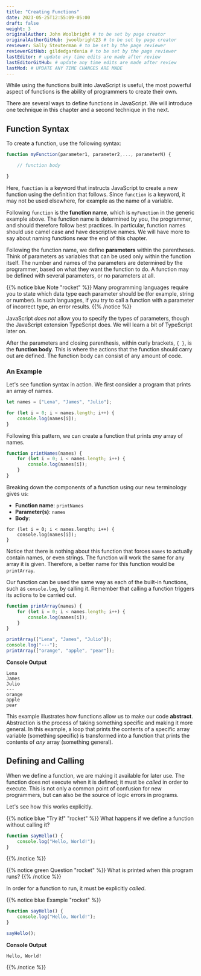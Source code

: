 ```yaml
---
title: "Creating Functions"
date: 2023-05-25T12:55:09-05:00
draft: false
weight: 3
originalAuthor: John Woolbright # to be set by page creator
originalAuthorGitHub: jwoolbright23 # to be set by page creator
reviewer: Sally Steuterman # to be set by the page reviewer
reviewerGitHub: gildedgardenia # to be set by the page reviewer
lastEditor: # update any time edits are made after review
lastEditorGitHub: # update any time edits are made after review
lastMod: # UPDATE ANY TIME CHANGES ARE MADE
---
```


While using the functions built into JavaScript is useful, the most powerful aspect of functions is the ability of programmers to create their own.

There are several ways to define functions in JavaScript. We will introduce one technique in this chapter and a second technique in the next.

## Function Syntax

To create a function, use the following syntax:

```javascript
function myFunction(parameter1, parameter2,..., parameterN) {

    // function body

}
```

Here, `function` is a keyword that instructs JavaScript to create a new function using the definition that follows. Since `function` is a keyword, it may not be used elsewhere, for example as the name of a variable.

Following `function` is the **function name**, which is `myFunction` in the generic example above. The function name is determined by you, the programmer, and should therefore follow best practices. In particular, function names should use camel case and have descriptive names. We will have more to say about naming functions near the end of this chapter.

Following the function name, we define **parameters** within the parentheses. Think of parameters as variables that can be used only within the function itself. The number and names of the parameters are determined by the programmer, based on what they want the function to do. A function may be defined with several parameters, or no parameters at all.

{{% notice blue Note "rocket" %}}
Many programming languages require you to state which data type each parameter should be (for example, string or number). In such languages, if you try to call a function with a parameter of incorrect type, an error results.
{{% /notice %}} 

JavaScript *does not* allow you to specify the types of parameters, though the JavaScript extension TypeScript does. We will learn a bit of TypeScript later on.

After the parameters and closing parenthesis, within curly brackets, `{ }`, is the **function body**. This is where the actions that the function should carry out are defined. The function body can consist of any amount of code.

### An Example

Let's see function syntax in action. We first consider a program that prints an array of names.

```javascript
let names = ["Lena", "James", "Julio"];

for (let i = 0; i < names.length; i++) {
    console.log(names[i]);
}
```

Following this pattern, we can create a function that prints *any* array of names.

```javascript
function printNames(names) {
    for (let i = 0; i < names.length; i++) {
        console.log(names[i]);
    }
}
```

Breaking down the components of a function using our new terminology gives us:

- **Function name**: `printNames`
- **Parameter(s)**: `names`
- **Body**: 

```console
for (let i = 0; i < names.length; i++) {
    console.log(names[i]);
}
```

Notice that there is nothing about this function that forces `names` to actually contain names, or even strings. The function will work the same for any array it is given. Therefore, a better name for this function would be `printArray`.

Our function can be used the same way as each of the built-in functions, such as `console.log`, by calling it. Remember that calling a function triggers its actions to be carried out.

```javascript
function printArray(names) {
    for (let i = 0; i < names.length; i++) {
        console.log(names[i]);
    }
}

printArray(["Lena", "James", "Julio"]);
console.log("---");
printArray(["orange", "apple", "pear"]);
```

**Console Output**

```console
Lena
James
Julio
---
orange
apple
pear
```

This example illustrates how functions allow us to make our code **abstract**. Abstraction is the process of taking something specific and making it more general. In this example, a loop that prints the contents of a specific array variable (something specific) is transformed into a function that prints the contents of *any* array (something general).

## Defining and Calling

When we define a function, we are making it available for later use. The function does not execute when it is defined; it must be *called* in order to execute. This is not only a common point of confusion for new programmers, but can also be the source of logic errors in programs.

Let's see how this works explicitly.

{{% notice blue "Try it!" "rocket" %}}
What happens if we define a function without calling it?

```javascript
function sayHello() {
    console.log("Hello, World!");
}
```
{{% /notice %}}

{{% notice green Question "rocket" %}}
What is printed when this program runs? 
{{% /notice %}}

In order for a function to run, it must be explicitly *called*.

{{% notice blue Example "rocket" %}}
```javascript
function sayHello() {
    console.log("Hello, World!");
}

sayHello();
```

**Console Output**

```console
Hello, World!

```
{{% /notice %}}